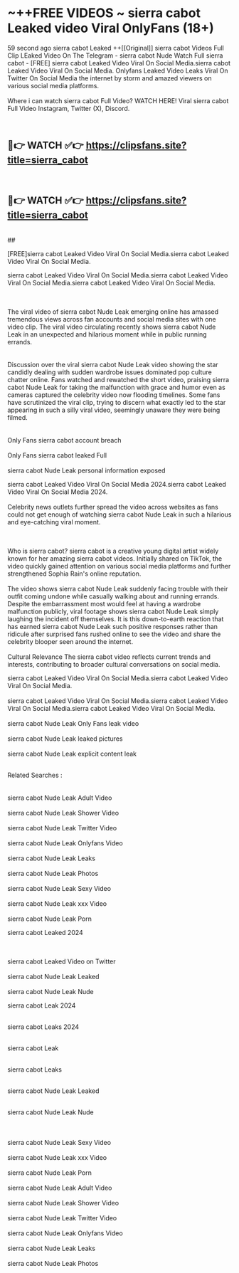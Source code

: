# ~++FREE VIDEOS ~ sierra cabot Leaked video Viral OnlyFans (18+)<br>


59 second ago sierra cabot Leaked ++[[Original]] sierra cabot Videos Full Clip LEaked Video On The Telegram  - sierra cabot Nude  Watch Full sierra cabot - [FREE] sierra cabot Leaked Video Viral On Social Media.sierra cabot Leaked Video Viral On Social Media.   Onlyfans Leaked Video Leaks Viral On Twitter On Social Media the internet by storm and amazed viewers on various social media platforms. <br><br>
Where i can watch sierra cabot Full Video? WATCH HERE! Viral sierra cabot Full Video Instagram, Twitter (X), Discord. <br>


 <br>

##  🔴👉 WATCH ✅👉  <a href="https://clipsfans.site?title=sierra_cabot&ref=git">https://clipsfans.site?title=sierra_cabot</a> <br>
  <br>

##  🔴👉 WATCH ✅👉  <a href="https://clipsfans.site?title=sierra_cabot&ref=git">https://clipsfans.site?title=sierra_cabot</a> <br>
  <br>
  ##



[FREE]sierra cabot Leaked Video Viral On Social Media.sierra cabot Leaked Video Viral On Social Media. <br>

sierra cabot Leaked Video Viral On Social Media.sierra cabot Leaked Video Viral On Social Media.sierra cabot Leaked Video Viral On Social Media. <br>


  <br>

  <br>
The viral video of sierra cabot Nude Leak emerging online has amassed tremendous views across fan accounts and social media sites with one video clip. The viral video circulating recently shows sierra cabot Nude Leak in an unexpected and hilarious moment while in public running errands.<br>
<br>


<br>
Discussion over the viral sierra cabot Nude Leak video showing the star candidly dealing with sudden wardrobe issues dominated pop culture chatter online. Fans watched and rewatched the short video, praising sierra cabot Nude Leak for taking the malfunction with grace and humor even as cameras captured the celebrity video now flooding timelines. Some fans have scrutinized the viral clip, trying to discern what exactly led to the star appearing in such a silly viral video, seemingly unaware they were being filmed.<br>
<br>
<br> 
Only Fans sierra cabot account breach<br>
<br>
Only Fans sierra cabot leaked Full <br>
<br>
sierra cabot Nude Leak personal information exposed<br>

sierra cabot Leaked Video Viral On Social Media 2024.sierra cabot Leaked Video Viral On Social Media 2024. <br>
<br>
Celebrity news outlets further spread the video across websites as fans could not get enough of watching sierra cabot Nude Leak in such a hilarious and eye-catching viral moment.<br>
<br>

<br>
Who is sierra cabot? sierra cabot is a creative young digital artist widely known for her amazing sierra cabot videos. Initially shared on TikTok, the video quickly gained attention on various social media platforms and further strengthened Sophia Rain's online reputation.<br>
<br>
The video shows sierra cabot Nude Leak suddenly facing trouble with their outfit coming undone while casually walking about and running errands. Despite the embarrassment most would feel at having a wardrobe malfunction publicly, viral footage shows sierra cabot Nude Leak simply laughing the incident off themselves. It is this down-to-earth reaction that has earned sierra cabot Nude Leak such positive responses rather than ridicule after surprised fans rushed online to see the video and share the celebrity blooper seen around the internet.<br>
<br>
Cultural Relevance The sierra cabot video reflects current trends and interests, contributing to broader cultural conversations on social media.<br>

sierra cabot Leaked Video Viral On Social Media.sierra cabot Leaked Video Viral On Social Media.<br>
<br>
sierra cabot Leaked Video Viral On Social Media.sierra cabot Leaked Video Viral On Social Media.sierra cabot Leaked Video Viral On Social Media.<br>
<br>
sierra cabot Nude Leak Only Fans leak video<br>
<br>
sierra cabot Nude Leak leaked pictures<br>
<br>
sierra cabot Nude Leak explicit content leak<br>


<br>
Related Searches :<br>
<br>

<br>
sierra cabot Nude Leak Adult Video<br>
<br>
sierra cabot Nude Leak Shower Video<br>
<br>
sierra cabot Nude Leak Twitter Video<br>
<br>
sierra cabot Nude Leak Onlyfans Video<br>
<br>
sierra cabot Nude Leak Leaks<br>
<br>
sierra cabot Nude Leak Photos<br>

<br>
sierra cabot Nude Leak Sexy Video<br>
<br>
sierra cabot Nude Leak xxx Video<br>
<br>
sierra cabot Nude Leak Porn<br>

sierra cabot  Leaked 2024 <br> <br>
<br>

sierra cabot Leaked Video on Twitter <br>
<br>
sierra cabot Nude Leak Leaked<br>
<br>
sierra cabot Nude Leak Nude<br>


sierra cabot  Leak 2024 <br> <br>



sierra cabot  Leaks 2024 <br> <br>



 
sierra cabot  Leak<br> <br>



sierra cabot  Leaks<br> <br>


sierra cabot Nude Leak Leaked<br> <br>

sierra cabot Nude Leak Nude<br> <br>
<br> <br>
sierra cabot Nude Leak Sexy Video
<br> <br>
sierra cabot Nude Leak xxx Video
<br> <br>
sierra cabot Nude Leak Porn
<br> <br>
sierra cabot Nude Leak Adult Video
<br> <br>
sierra cabot Nude Leak Shower Video
<br> <br>
sierra cabot Nude Leak Twitter Video
<br> <br>
sierra cabot Nude Leak Onlyfans Video
<br> <br>
sierra cabot Nude Leak Leaks
<br> <br>
sierra cabot Nude Leak Photos






</p>




 



</p>










